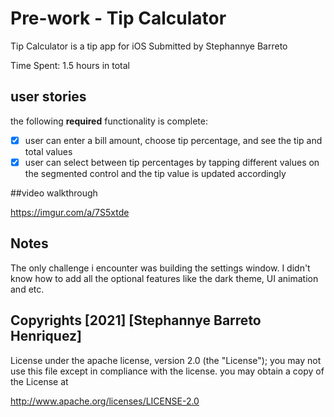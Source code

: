 # Pre-work - Tip Calculator
Tip Calculator is a tip app for iOS
Submitted by Stephannye Barreto

Time Spent: 1.5 hours in total

## user stories 
the following **required** functionality is complete:

* [X] user can enter a bill amount, choose tip percentage, and see the tip and total values
* [X] user can select between tip percentages by tapping different values on the segmented control and the tip value is updated accordingly

##video walkthrough

https://imgur.com/a/7S5xtde

## Notes

The only challenge i encounter was building the settings window. I didn't know how to add all the optional features like the dark theme, UI animation and etc.

## Copyrights [2021] [Stephannye Barreto Henriquez]

License under the apache license, version 2.0 (the "License");
you may not use this file except in compliance with the license.
you may obtain a copy of the License at

http://www.apache.org/licenses/LICENSE-2.0